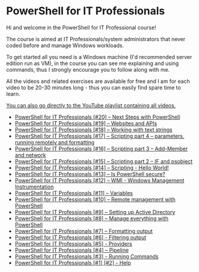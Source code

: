 # PowerShell for IT Professionals


Hi and welcome in the PowerShell for IT Professional course!

The course is aimed at IT Professionals/system administrators that never coded before and manage Windows workloads.

To get started all you need is a Windows machine (I'd recommended server edition run as VM), in the course you can see me explaining and using commands, thus I strongly encourage you to follow along with me.

All the videos and related exercises are available for free and I am for each video to be 20-30 minutes long - thus you can easily find spare time to learn. 

[You can also go directly to the YouTube playlist containing all videos.](https://www.youtube.com/playlist?list=PL-esmhgrps8ZWkcC3Bd0C_QUCIhT65aDb)

* [PowerShell for IT Professionals [#20] – Next Steps with PowerShell](https://kamilpro.com/powershell-for-it-professionals-20-next-steps-with-powershell/)
* [PowerShell for IT Professionals [#19] – Websites and APIs](https://kamilpro.com/powershell-for-it-professionals-19-websites-and-apis/)
* [PowerShell for IT Professionals [#18] – Working with text strings](https://kamilpro.com/powershell-for-it-professionals-18-working-with-text-strings)
* [PowerShell for IT Professionals [#17] – Scripting part 4 – parameters, running remotely and formatting](https://kamilpro.com/powershell-for-it-professionals-17-scripting-part-4-parameters-running-remotely-and-formatting/)
* [PowerShell for IT Professionals [#16] – Scripting part 3 – Add-Member and network](https://kamilpro.com/powershell-for-it-professionals-16-scripting-part-3-add-member-and-network/)
* [PowerShell for IT Professionals [#15] – Scripting part 2 – IF and psobject](https://kamilpro.com/powershell-for-it-professionals-15-scripting-part-2-if-and-psobject/)
* [PowerShell for IT Professionals [#14] – Scripting - Hello World!](https://kamilpro.com/powershell-for-it-professionals-14-scripting-hello-world/)
* [PowerShell for IT Professionals [#13] – Is PowerShell secure?](https://kamilpro.com/powershell-for-it-professionals-13-is-powershell-secure/)
* [PowerShell for IT Professionals [#12] – WMI - Windows Management Instrumentation](https://kamilpro.com/powershell-for-it-professionals-12-wmi-windows-management-instrumentation/)
* [PowerShell for IT Professionals [#11] – Variables](https://kamilpro.com/powershell-for-it-professionals-11-variables/)
* [PowerShell for IT Professionals [#10] – Remote management with PowerShell](https://kamilpro.com/powershell-for-it-professionals-10-remote-management-with-powershell/)
* [PowerShell for IT Professionals [#9] – Setting up Active Directory](https://kamilpro.com/powershell-for-it-professionals-9-setting-up-active-directory/)
* [PowerShell for IT Professionals [#8] – Manage everything with PowerShell](https://kamilpro.com/powershell-for-it-professionals-8-manage-everything-with-powershell/)
* [PowerShell for IT Professionals [#7] – Formatting output](https://kamilpro.com/powershell-for-it-professionals-7-formatting-output/)
* [PowerShell for IT Professionals [#6] - Filtering output](https://kamilpro.com/powershell-for-it-professionals-6-filtering-output/)
* [PowerShell for IT Professionals [#5] - Providers](https://kamilpro.com/powershell-for-it-professionals-5-providers/)
* [PowerShell for IT Professionals [#4] – Pipeline](https://kamilpro.com/powershell-for-it-professionals-4-pipeline/)
* [PowerShell for IT Professionals [#3] - Running Commands](https://kamilpro.com/powershell-for-it-professionals-2-running-commands/)
* [PowerShell for IT Professionals [#1] [#2] - Help](https://kamilpro.com/powershell-for-it-professionals-1-help/)

